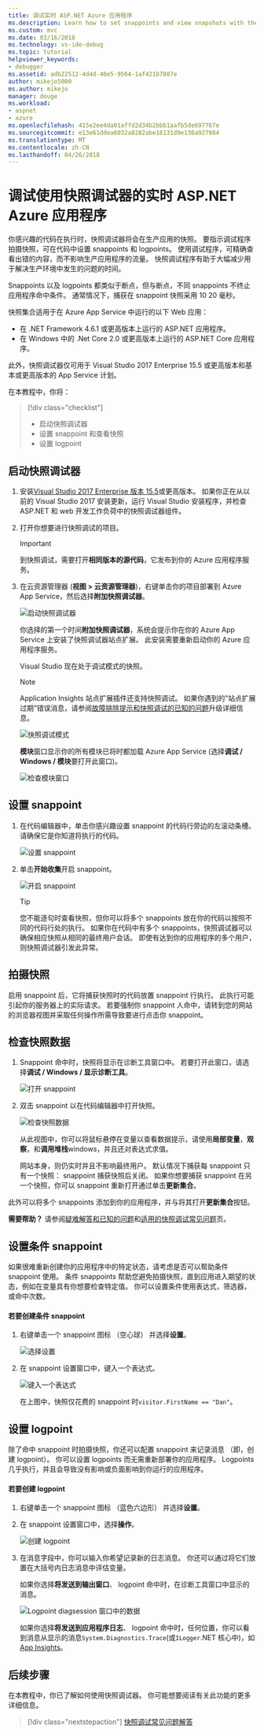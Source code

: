 ```yaml
---
title: 调试实时 ASP.NET Azure 应用程序
ms.description: Learn how to set snappoints and view snapshots with the Snapshot Debugger.
ms.custom: mvc
ms.date: 03/16/2018
ms.technology: vs-ide-debug
ms.topic: tutorial
helpviewer_keywords:
- debugger
ms.assetid: adb22512-4d4d-40e5-9564-1af421b7087e
author: mikejo5000
ms.author: mikejo
manager: douge
ms.workload:
- aspnet
- azure
ms.openlocfilehash: 415e2ee4da01affd2d34b2bbb1aafb5de697767e
ms.sourcegitcommit: e13e61ddea6032a8282abe16131d9e136a927984
ms.translationtype: MT
ms.contentlocale: zh-CN
ms.lasthandoff: 04/26/2018
---
```

# <a name="debug-live-aspnet-azure-apps-using-the-snapshot-debugger"></a>调试使用快照调试器的实时 ASP.NET Azure 应用程序

你感兴趣的代码在执行时，快照调试器将会在生产应用的快照。 要指示调试程序拍摄快照，可在代码中设置 snappoints 和 logpoints。 使用调试程序，可精确查看出错的内容，而不影响生产应用程序的流量。 快照调试程序有助于大幅减少用于解决生产环境中发生的问题的时间。

Snappoints 以及 logpoints 都类似于断点，但与断点，不同 snappoints 不终止应用程序命中条件。 通常情况下，捕获在 snappoint 快照采用 10 20 毫秒。 

快照集合适用于在 Azure App Service 中运行的以下 Web 应用：

- 在 .NET Framework 4.6.1 或更高版本上运行的 ASP.NET 应用程序。
- 在 Windows 中的 .Net Core 2.0 或更高版本上运行的 ASP.NET Core 应用程序。

此外，快照调试器仅可用于 Visual Studio 2017 Enterprise 15.5 或更高版本和基本或更高版本的 App Service 计划。 

在本教程中，你将：

> [!div class="checklist"]
> * 启动快照调试器
> * 设置 snappoint 和查看快照
> * 设置 logpoint

## <a name="start-the-snapshot-debugger"></a>启动快照调试器

1. 安装[Visual Studio 2017 Enterprise 版本 15.5](https://www.visualstudio.com/downloads/)或更高版本。 如果你正在从以前的 Visual Studio 2017 安装更新，运行 Visual Studio 安装程序，并检查 ASP.NET 和 web 开发工作负荷中的快照调试器组件。

2. 打开你想要进行快照调试的项目。 

    > [!IMPORTANT] 
    > 到快照调试，需要打开**相同版本的源代码**，它发布到你的 Azure 应用程序服务。 

3. 在云资源管理器 (**视图 > 云资源管理器**)，右键单击你的项目部署到 Azure App Service，然后选择**附加快照调试器**。

   ![启动快照调试器](../debugger/media/snapshot-launch.png)

    你选择的第一个时间**附加快照调试器**，系统会提示你在你的 Azure App Service 上安装了快照调试器站点扩展。 此安装需要重新启动你的 Azure 应用程序服务。 

   Visual Studio 现在处于调试模式的快照。

    > [!NOTE]
    > Application Insights 站点扩展插件还支持快照调试。 如果你遇到的"站点扩展过期"错误消息，请参阅[故障排除提示和快照调试的已知的问题](../debugger/debug-live-azure-apps-troubleshooting.md)升级详细信息。

   ![快照调试模式](../debugger/media/snapshot-message.png)

   **模块**窗口显示你的所有模块已将时都加载 Azure App Service (选择**调试 / Windows / 模块**要打开此窗口)。

   ![检查模块窗口](../debugger/media/snapshot-modules.png)

## <a name="set-a-snappoint"></a>设置 snappoint

1. 在代码编辑器中，单击你感兴趣设置 snappoint 的代码行旁边的左滚动条槽。 请确保它是你知道将执行的代码。

   ![设置 snappoint](../debugger/media/snapshot-set-snappoint.png)

2. 单击**开始收集**开启 snappoint。  

   ![开启 snappoint](../debugger/media/snapshot-start-collection.png)

    > [!TIP]
    > 您不能逐句时查看快照，但你可以将多个 snappoints 放在你的代码以按照不同的代码行处的执行。 如果你在代码中有多个 snappoints，快照调试器可以确保相应快照从相同的最终用户会话。 即使有达到你的应用程序的多个用户，则快照调试器引发此异常。

## <a name="take-a-snapshot"></a>拍摄快照

启用 snappoint 后，它将捕获快照时的代码放置 snappoint 行执行。 此执行可能引起你的服务器上的实际请求。 若要强制你 snappoint 人命中，请转到您的网站的浏览器视图并采取任何操作所需导致要进行点击你 snappoint。

## <a name="inspect-snapshot-data"></a>检查快照数据

1. Snappoint 命中时，快照将显示在诊断工具窗口中。 若要打开此窗口，请选择**调试 / Windows / 显示诊断工具**。

   ![打开 snappoint](../debugger/media/snapshot-diagsession-window.png)

1. 双击 snappoint 以在代码编辑器中打开快照。

   ![检查快照数据](../debugger/media/snapshot-inspect-data.png)

   从此视图中，你可以将鼠标悬停在变量以查看数据提示，请使用**局部变量**，**观察**，和**调用堆栈**windows，并且还对表达式求值。

    网站本身，则仍实时并且不影响最终用户。 默认情况下捕获每 snappoint 只有一个快照： snappoint 捕获快照后关闭。 如果你想要捕获 snappoint 在另一个快照，你可以 snappoint 重新打开通过单击**更新集合**。

此外可以将多个 snappoints 添加到你的应用程序，并与将其打开**更新集合**按钮。

**需要帮助？** 请参阅[疑难解答和已知的问题](../debugger/debug-live-azure-apps-troubleshooting.md)和[适用的快照调试常见问题](../debugger/debug-live-azure-apps-faq.md)页。

## <a name="set-a-conditional-snappoint"></a>设置条件 snappoint

如果很难重新创建你的应用程序中的特定状态，请考虑是否可以帮助条件 snappoint 使用。 条件 snappoints 帮助您避免拍摄快照，直到应用进入期望的状态，例如在变量具有你想要检查特定值。 你可以设置条件使用表达式，筛选器，或命中次数。

#### <a name="to-create-a-conditional-snappoint"></a>若要创建条件 snappoint

1. 右键单击一个 snappoint 图标 （空心球） 并选择**设置**。

   ![选择设置](../debugger/media/snapshot-snappoint-settings.png)

1. 在 snappoint 设置窗口中，键入一个表达式。

   ![键入一个表达式](../debugger/media/snapshot-snappoint-conditions.png)

   在上图中，快照仅花费的 snappoint 时`visitor.FirstName == "Dan"`。

## <a name="set-a-logpoint"></a>设置 logpoint

除了命中 snappoint 时拍摄快照，你还可以配置 snappoint 来记录消息 （即，创建 logpoint）。 你可以设置 logpoints 而无需重新部署你的应用程序。 Logpoints 几乎执行，并且会导致没有影响或负面影响到你运行的应用程序。

#### <a name="to-create-a-logpoint"></a>若要创建 logpoint

1. 右键单击一个 snappoint 图标 （蓝色六边形） 并选择**设置**。

1. 在 snappoint 设置窗口中，选择**操作**。

    ![创建 logpoint](../debugger/media/snapshot-logpoint.png)

1. 在消息字段中，你可以输入你希望记录新的日志消息。 你还可以通过将它们放置在大括号内日志消息中评估变量。

    如果你选择**将发送到输出窗口**、 logpoint 命中时，在诊断工具窗口中显示的消息。

    ![Logpoint diagsession 窗口中的数据](../debugger/media/snapshot-logpoint-output.png)

    如果你选择**将发送到应用程序日志**、 logpoint 命中时，任何位置，你可以看到消息从显示的消息`System.Diagnostics.Trace`(或`ILogger`.NET 核心中)，如[App Insights](/azure/application-insights/app-insights-asp-net-trace-logs)。

## <a name="next-steps"></a>后续步骤

在本教程中，你已了解如何使用快照调试器。 你可能想要阅读有关此功能的更多详细信息。

> [!div class="nextstepaction"]
> [快照调试常见问题解答](../debugger/debug-live-azure-apps-faq.md)
